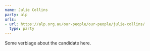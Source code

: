 ```yaml
---
name: Julie Collins
party: alp
urls:
- url: https://alp.org.au/our-people/our-people/julie-collins/
  type: party
---
```

Some verbiage about the candidate here.
